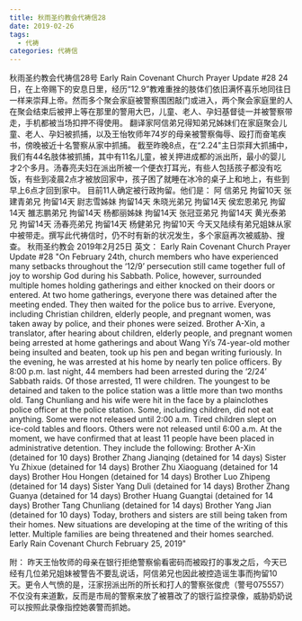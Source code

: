 ```yaml
---
title: 秋雨圣约教会代祷信28
date: 2019-02-26
tags:
  - 代祷
categories: 代祷信
---
```


秋雨圣约教会代祷信28号
Early Rain Covenant Church Prayer Update #28
24日，在上帝赐下的安息日里，经历“12.9”教难重挫的肢体们依旧满怀喜乐地同往日一样来崇拜上帝。然而多个聚会家庭被警察围困敲门或进入，两个聚会家庭里的人在聚会结束后被押上等在那里的警用大巴，儿童、老人、孕妇基督徒一并被警察带走，手机都被当场扣押不得使用。
翻译家阿信弟兄得知弟兄姊妹们在家庭聚会儿童、老人、孕妇被抓捕，以及王怡牧师年74岁的母亲被警察侮辱、殴打而奋笔疾书，傍晚被近十名警察从家中抓捕。
截至昨晚8点，在“2.24"主日崇拜大抓捕中，我们有44名肢体被抓捕，其中有11名儿童，被关押进成都的派出所，最小的婴儿才2个多月。汤春亮夫妇在派出所被一个便衣打耳光，有些人包括孩子都没有吃饭，有些到凌晨2点才被放回家中，孩子困了就睡在冰冷的桌子上和地上，有些到早上6点才回到家中。
目前11人确定被行政拘留。他们是：
阿 信弟兄 拘留10天
张建青弟兄 拘留14天
尉志雪姊妹 拘留14天
朱晓光弟兄 拘留14天
侯宏恩弟兄 拘留14天
雒志鹏弟兄 拘留14天
杨都丽姊妹 拘留14天
张冠亚弟兄 拘留14天
黄光泰弟兄 拘留14天
汤春亮弟兄 拘留14天
杨健弟兄 拘留10天
今天又陆续有弟兄姐妹从家中被带走。撰写此代祷信时，仍不时有新的状况发生，多个家庭再次被威胁、搜查。
秋雨圣约教会
2019年2月25日
英文：
Early Rain Covenant Church Prayer Update #28
"On February 24th, church members who have experienced many setbacks throughout the ‘12/9’ persecution still came together full of joy to worship God during his Sabbath. Police, however, surrounded multiple homes holding gatherings and either knocked on their doors or entered. At two home gatherings, everyone there was detained after the meeting ended. They then waited for the police bus to arrive. Everyone, including Christian children, elderly people, and pregnant women, was taken away by police, and their phones were seized.
Brother A-Xin, a translator, after hearing about children, elderly people, and pregnant women being arrested at home gatherings and about Wang Yi’s 74-year-old mother being insulted and beaten, took up his pen and began writing furiously. In the evening, he was arrested at his home by nearly ten police officers.
By 8:00 p.m. last night, 44 members had been arrested during the ‘2/24’ Sabbath raids. Of those arrested, 11 were children. The youngest to be detained and taken to the police station was a little more than two months old. Tang Chunliang and his wife were hit in the face by a plainclothes police officer at the police station. Some, including children, did not eat anything. Some were not released until 2:00 a.m. Tired children slept on ice-cold tables and floors. Others were not released until 6:00 a.m.
At the moment, we have confirmed that at least 11 people have been placed in administrative detention. They include the following:
Brother A-Xin (detained for 10 days)
Brother Zhang Jianqing (detained for 14 days)
Sister Yu Zhixue (detained for 14 days)
Brother Zhu Xiaoguang (detained for 14 days)
Brother Hou Hongen (detained for 14 days)
Brother Luo Zhipeng (detained for 14 days)
Sister Yang Duli (detained for 14 days)
Brother Zhang Guanya (detained for 14 days)
Brother Huang Guangtai (detained for 14 days)
Brother Tang Chunliang (detained for 14 days)
Brother Yang Jian (detained for 10 days)
Today, brothers and sisters are still being taken from their homes. New situations are developing at the time of the writing of this letter. Multiple families are being threatened and their homes searched.
Early Rain Covenant Church
February 25, 2019"

附：
昨天王怡牧师的母亲在银行拒绝警察偷看密码而被殴打的事发之后，今天已经有几位弟兄姐妹被警告不要乱说话，阿信弟兄也因此被控造谣生事而拘留10天。更令人气愤的是，汪家拐派出所的所长和打人的警察张俊虎（警号075557）不仅没有来道歉，反而是市局的警察来放了被篡改了的银行监控录像，威胁奶奶说可以按照此录像指控她袭警而抓她。



